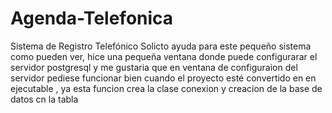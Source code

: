 # Agenda-Telefonica
Sistema de Registro Telefónico
Solicto ayuda para este pequeño sistema
como pueden ver, hice una pequeña ventana donde puede configurarar el servidor postgresql
y me gustaria que  en ventana de configuraion del servidor pediese funcionar bien cuando el proyecto
esté convertido en en ejecutable ,  ya esta funcion crea la clase conexion y creacion de la base de datos cn la tabla
